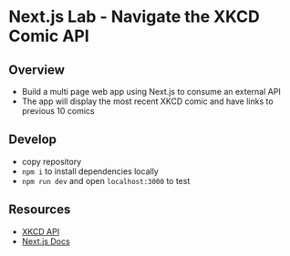 # Next.js Lab - Navigate the XKCD Comic API

## Overview
- Build a multi page web app using Next.js to consume an external API
- The app will display the most recent XKCD comic and have links to previous 10 comics

## Develop
- copy repository
- `npm i` to install dependencies locally
- `npm run dev` and open `localhost:3000` to test

## Resources
- [XKCD API](https://xkcd.com/json.html)
- [Next.js Docs](https://nextjs.org/learn/basics/getting-started)
